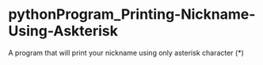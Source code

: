 # pythonProgram_Printing-Nickname-Using-Askterisk

A program that will print your nickname using only asterisk character (*)
